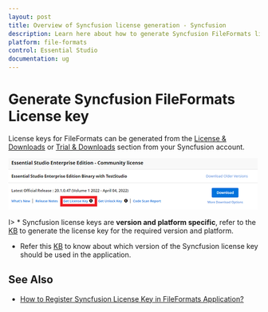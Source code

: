 ```yaml
---
layout: post
title: Overview of Syncfusion license generation - Syncfusion
description: Learn here about how to generate Syncfusion FileFormats license key for syncfusion FileFormats application for license validation.
platform: file-formats
control: Essential Studio
documentation: ug
---
```


# Generate Syncfusion FileFormats License key

License keys for FileFormats can be generated from the [License & Downloads](https://syncfusion.com/account/downloads) or [Trial & Downloads](https://www.syncfusion.com/account/manage-trials/downloads) section from your Syncfusion account. 

![Get License Key](licensing-images/generate-license.png)

I> * Syncfusion license keys are **version and platform specific**, refer to the [KB](https://www.syncfusion.com/kb/8976/how-to-generate-license-key-for-licensed-products) to generate the license key for the required version and platform.
* Refer this [KB](https://www.syncfusion.com/kb/8951/which-version-syncfusion-license-key-should-i-use-in-my-application) to know about which version of the Syncfusion license key should be used in the application.


## See Also

* [How to Register Syncfusion License Key in FileFormats Application?](https://help.syncfusion.com/file-formats/licensing/how-to-register-in-an-application)